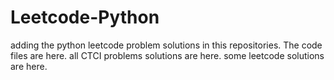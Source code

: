 # Leetcode-Python
adding the python leetcode problem solutions in this repositories. 
The code files are here.
all CTCI problems solutions are here.
some leetcode solutions are here.















































































































































































































































































































































































































